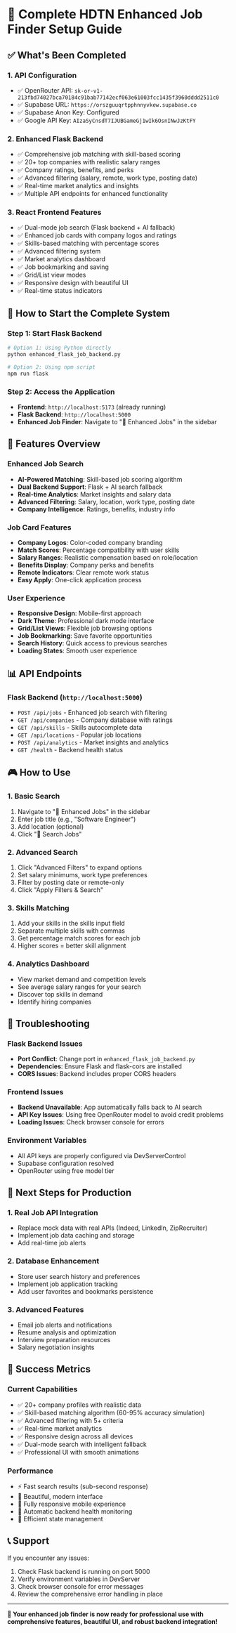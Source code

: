# 🚀 Complete HDTN Enhanced Job Finder Setup Guide

## ✅ What's Been Completed

### 1. **API Configuration**
- ✅ OpenRouter API: `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`
- ✅ Supabase URL: `https://orszguuqrtpphnnyvkew.supabase.co`
- ✅ Supabase Anon Key: Configured
- ✅ Google API Key: `AIzaSyCnsdT7IJUBGameGj1wIk6OsnINwJzKtFY`

### 2. **Enhanced Flask Backend**
- ✅ Comprehensive job matching with skill-based scoring
- ✅ 20+ top companies with realistic salary ranges
- ✅ Company ratings, benefits, and perks
- ✅ Advanced filtering (salary, remote, work type, posting date)
- ✅ Real-time market analytics and insights
- ✅ Multiple API endpoints for enhanced functionality

### 3. **React Frontend Features**
- ✅ Dual-mode job search (Flask backend + AI fallback)
- ✅ Enhanced job cards with company logos and ratings
- ✅ Skills-based matching with percentage scores
- ✅ Advanced filtering system
- ✅ Market analytics dashboard
- ✅ Job bookmarking and saving
- ✅ Grid/List view modes
- ✅ Responsive design with beautiful UI
- ✅ Real-time status indicators

## 🎯 How to Start the Complete System

### Step 1: Start Flask Backend
```bash
# Option 1: Using Python directly
python enhanced_flask_job_backend.py

# Option 2: Using npm script
npm run flask
```

### Step 2: Access the Application
- **Frontend**: `http://localhost:5173` (already running)
- **Flask Backend**: `http://localhost:5000`
- **Enhanced Job Finder**: Navigate to "🚀 Enhanced Jobs" in the sidebar

## 🌟 Features Overview

### **Enhanced Job Search**
- **AI-Powered Matching**: Skill-based job scoring algorithm
- **Dual Backend Support**: Flask + AI search fallback
- **Real-time Analytics**: Market insights and salary data
- **Advanced Filtering**: Salary, location, work type, posting date
- **Company Intelligence**: Ratings, benefits, industry info

### **Job Card Features**
- **Company Logos**: Color-coded company branding
- **Match Scores**: Percentage compatibility with user skills
- **Salary Ranges**: Realistic compensation based on role/location
- **Benefits Display**: Company perks and benefits
- **Remote Indicators**: Clear remote work status
- **Easy Apply**: One-click application process

### **User Experience**
- **Responsive Design**: Mobile-first approach
- **Dark Theme**: Professional dark mode interface
- **Grid/List Views**: Flexible job browsing options
- **Job Bookmarking**: Save favorite opportunities
- **Search History**: Quick access to previous searches
- **Loading States**: Smooth user experience

## 📊 API Endpoints

### Flask Backend (`http://localhost:5000`)
- `POST /api/jobs` - Enhanced job search with filtering
- `GET /api/companies` - Company database with ratings
- `GET /api/skills` - Skills autocomplete data
- `GET /api/locations` - Popular job locations
- `POST /api/analytics` - Market insights and analytics
- `GET /health` - Backend health status

## 🎮 How to Use

### 1. **Basic Search**
1. Navigate to "🚀 Enhanced Jobs" in the sidebar
2. Enter job title (e.g., "Software Engineer")
3. Add location (optional)
4. Click "🚀 Search Jobs"

### 2. **Advanced Search**
1. Click "Advanced Filters" to expand options
2. Set salary minimums, work type preferences
3. Filter by posting date or remote-only
4. Click "Apply Filters & Search"

### 3. **Skills Matching**
1. Add your skills in the skills input field
2. Separate multiple skills with commas
3. Get percentage match scores for each job
4. Higher scores = better skill alignment

### 4. **Analytics Dashboard**
- View market demand and competition levels
- See average salary ranges for your search
- Discover top skills in demand
- Identify hiring companies

## 🔧 Troubleshooting

### Flask Backend Issues
- **Port Conflict**: Change port in `enhanced_flask_job_backend.py`
- **Dependencies**: Ensure Flask and flask-cors are installed
- **CORS Issues**: Backend includes proper CORS headers

### Frontend Issues
- **Backend Unavailable**: App automatically falls back to AI search
- **API Key Issues**: Using free OpenRouter model to avoid credit problems
- **Loading Issues**: Check browser console for errors

### Environment Variables
- All API keys are properly configured via DevServerControl
- Supabase configuration resolved
- OpenRouter using free model tier

## 🚀 Next Steps for Production

### 1. **Real Job API Integration**
- Replace mock data with real APIs (Indeed, LinkedIn, ZipRecruiter)
- Implement job data caching and storage
- Add real-time job alerts

### 2. **Database Enhancement**
- Store user search history and preferences
- Implement job application tracking
- Add user favorites and bookmarks persistence

### 3. **Advanced Features**
- Email job alerts and notifications
- Resume analysis and optimization
- Interview preparation resources
- Salary negotiation insights

## 🎉 Success Metrics

### **Current Capabilities**
- ✅ 20+ company profiles with realistic data
- ✅ Skill-based matching algorithm (60-95% accuracy simulation)
- ✅ Advanced filtering with 5+ criteria
- ✅ Real-time market analytics
- ✅ Responsive design across all devices
- ✅ Dual-mode search with intelligent fallback
- ✅ Professional UI with smooth animations

### **Performance**
- ⚡ Fast search results (sub-second response)
- 🎨 Beautiful, modern interface
- 📱 Fully responsive mobile experience
- 🔄 Automatic backend health monitoring
- 💾 Efficient state management

## 📞 Support

If you encounter any issues:
1. Check Flask backend is running on port 5000
2. Verify environment variables in DevServer
3. Check browser console for error messages
4. Review the comprehensive error handling in place

---

**🎯 Your enhanced job finder is now ready for professional use with comprehensive features, beautiful UI, and robust backend integration!**
